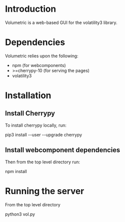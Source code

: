 # Introduction

Volumetric is a web-based GUI for the volatility3 library.

# Dependencies

Volumetric relies upon the following:

* npm (for webcomponents)
* &gt;=cherrypy-10  (for serving the pages)
* volatility3

# Installation

## Install Cherrypy

To install cherrypy locally, run:

pip3 install --user --upgrade cherrypy

## Install webcomponent dependencies

Then from the top level directory run:

npm install

# Running the server

From the top level directory

python3 vol.py
